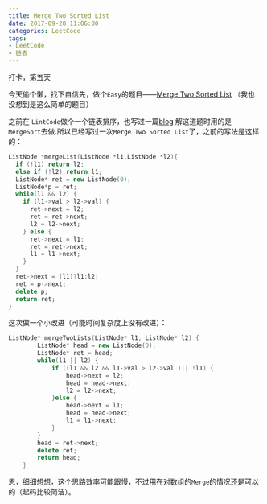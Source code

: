```yaml
---
title: Merge Two Sorted List
date: 2017-09-28 11:06:00
categories: LeetCode
tags: 
- LeetCode
- 链表
---
```


打卡，第五天

今天偷个懒，找下自信先，做个`Easy`的题目——[Merge Two Sorted List](https://leetcode.com/problems/merge-two-sorted-lists/description/) （我也没想到是这么简单的题目）

之前在 `LintCode`做个一个链表排序，也写过一篇[blog](https://wuxiaobai24.github.io/2017/09/19/%E9%93%BE%E8%A1%A8%E6%8E%92%E5%BA%8F/)
解这道题时用的是`MergeSort`去做.所以已经写过一次`Merge Two Sorted List`了，之前的写法是这样的：

```c++
ListNode *mergeList(ListNode *l1,ListNode *l2){
  if (!l1) return l2;
  else if (!l2) return l1;
  ListNode* ret = new ListNode(0);
  ListNode*p = ret;
  while(l1 && l2) {
    if (l1->val > l2->val) {
      ret->next = l2;
      ret = ret->next;
      l2 = l2->next;
    } else {
      ret->next = l1;
      ret = ret->next;
      l1 = l1->next;
    }
  }
  ret->next = (l1)?l1:l2;
  ret = p->next;
  delete p;
  return ret;
}
```


这次做一个小改进（可能时间复杂度上没有改进）：

```c++
ListNode* mergeTwoLists(ListNode* l1, ListNode* l2) {
        ListNode* head = new ListNode(0);
        ListNode* ret = head;
        while(l1 || l2) {
            if ((l1 && l2 && l1->val > l2->val )|| !l1) {
                head->next = l2;
                head = head->next;
                l2 = l2->next;
            }else {
                head->next = l1;
                head = head->next;
                l1 = l1->next;
            }
        }
        head = ret->next;
        delete ret;
        return head;
    }
```

恩，细细想想，这个思路效率可能跟慢，不过用在对数组的`Merge`的情况还是可以的（起码比较简洁）。
